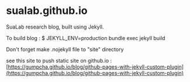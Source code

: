 # sualab.github.io
SuaLab research blog, built using Jekyll.

To build blog : $ JEKYLL_ENV=production bundle exec jekyll build

Don't forget make .nojekyll file to "site" directory

see this site to push static site on github.io : [https://gumpcha.github.io/blog/github-pages-with-jekyll-custom-plugin](https://gumpcha.github.io/blog/github-pages-with-jekyll-custom-plugin)
